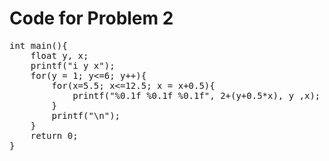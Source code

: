 # Code for Problem 2


<pre>int main(){ 
    float y, x; 
    printf("i y x");
    for(y = 1; y<=6; y++){
        for(x=5.5; x<=12.5; x = x+0.5){
            printf("%0.1f %0.1f %0.1f", 2+(y+0.5*x), y ,x);
        }
        printf("\n");
    }
    return 0;
}
